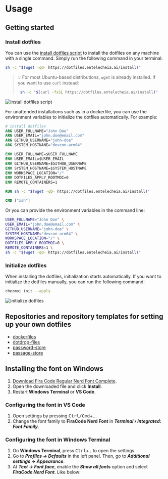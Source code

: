 # Usage

## Getting started

### Install dotfiles

You can use the [install dotfiles script](https://dotfiles.entelecheia.ai/install) to install the dotfiles on any machine with a single command. Simply run the following command in your terminal:

```bash
sh -c "$(wget -qO- https://dotfiles.entelecheia.ai/install)"
```

> 💡 For most Ubuntu-based distributions, `wget` is already installed. If you want to use `curl` instead:
>
> ```bash
>  sh -c "$(curl -fsSL https://dotfiles.entelecheia.ai/install)"
> ```

![install dotfiles script](https://github.com/entelecheia/dotfiles/blob/main/docs/figs/install_dotfiles_script.png?raw=true)

For unattended installations such as in a dockerfile, you can use the environment variables to initialize the dotfiles automatically. For example:

```dockerfile
# install dotfiles
ARG USER_FULLNAME="John Doe"
ARG USER_EMAIL="john.doe@email.com"
ARG GITHUB_USERNAME="john-doe"
ARG SYSTEM_HOSTNANE="devcon-arm64"

ENV USER_FULLNAME=$USER_FULLNAME
ENV USER_EMAIL=$USER_EMAIL
ENV GITHUB_USERNAME=$GITHUB_USERNAME
ENV SYSTEM_HOSTNAME=$SYSTEM_HOSTNAME
ENV WORKSPACE_LOCATION="/"
ENV DOTFILES_APPLY_ROOTMOI=0
ENV REMOTE_CONTAINERS=1

RUN sh -c "$(wget -qO- https://dotfiles.entelecheia.ai/install)"

CMD ["zsh"]
```

Or you can provide the environment variables in the command line:

```bash
USER_FULLNAME="John Doe" \
USER_EMAIL="john.doe@email.com" \
GITHUB_USERNAME="john-doe" \
SYSTEM_HOSTNAME="devcon-arm64" \
WORKSPACE_LOCATION="/" \
DOTFILES_APPLY_ROOTMOI=0 \
REMOTE_CONTAINERS=1 \
sh -c "$(wget -qO- https://dotfiles.entelecheia.ai/install)"
```

### Initialize dotfiles

When installing the dotfiles, initialization starts automatically. If you want to initialize the dotfiles manually, you can run the following command:

```bash
chezmoi init --apply
```

![initialize dotfiles](https://github.com/entelecheia/dotfiles/blob/main/docs/figs/initialize_dotfiles.png?raw=true)

## Repositories and repository templates for setting up your own dotfiles

- [dockerfiles](https://github.com/entelecheia/dockerfiles)
- [dotdrop-files](https://github.com/entelecheia/dotdrop-files)
- [password-store](https://github.com/entelecheia/password-store)
- [passage-store](https://github.com/entelecheia/passage-store)

## Installing the font on **Windows**

1. [Download Fira Code Regular Nerd Font Complete](https://github.com/ryanoasis/nerd-fonts/raw/HEAD/patched-fonts/FiraCode/Regular/complete/Fira%20Code%20Regular%20Nerd%20Font%20Complete.ttf).
2. Open the downloaded file and click **Install**.
3. Restart **Windows Terminal** or **VS Code**.

### Configuring the font in **VS Code**

1. Open settings by pressing <kbd>Ctrl/Cmd</kbd>+<kbd>,</kbd>.
2. Change the font family to **FiraCode Nerd Font** in **_Terminal › Integrated: Font Family_**.

### Configuring the font in **Windows Terminal**

1. On **Windows Terminal**, press <kbd>Ctrl</kbd>+<kbd>,</kbd> to open the settings.
2. Go to **_Profiles -> Defaults_** in the left panel. Then, go to **_Additional settings -> Appearance_**.
3. At **_Text -> Font face_**, enable the **_Show all fonts_** option and select **_FiraCode Nerd Font_**. Like below:
